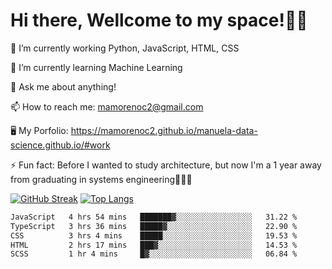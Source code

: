 # Hi there, Wellcome to my space!✌🏾

🔭 I’m currently working Python, JavaScript, HTML, CSS

🌱 I’m currently learning Machine Learning

💬 Ask me about anything!

📫 How to reach me: mamorenoc2@gmail.com

🖥️ My Porfolio: https://mamorenoc2.github.io/manuela-data-science.github.io/#work

⚡ Fun fact: Before I wanted to study architecture, but now I'm a 1 year away from graduating in systems engineering🤣🤣🤣

[![GitHub Streak](https://streak-stats.demolab.com/?user=mamorenoc2&theme=tokyonight_duo)](https://git.io/streak-stats)                 [![Top Langs](https://github-readme-stats.vercel.app/api/top-langs/?username=mamorenoc2&layout=compact&theme=tokyonight)](https://github.com/anuraghazra/github-readme-stats)

<!--START_SECTION:waka-->

```txt
JavaScript   4 hrs 54 mins   ███████▓░░░░░░░░░░░░░░░░░   31.22 %
TypeScript   3 hrs 36 mins   █████▓░░░░░░░░░░░░░░░░░░░   22.90 %
CSS          3 hrs 4 mins    █████░░░░░░░░░░░░░░░░░░░░   19.53 %
HTML         2 hrs 17 mins   ███▓░░░░░░░░░░░░░░░░░░░░░   14.53 %
SCSS         1 hr 4 mins     █▓░░░░░░░░░░░░░░░░░░░░░░░   06.84 %
```

<!--END_SECTION:waka-->
